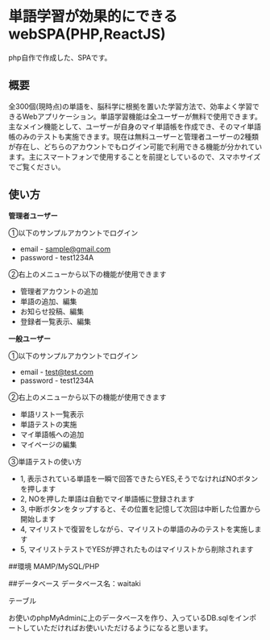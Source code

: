 # 単語学習が効果的にできるwebSPA(PHP,ReactJS)
php自作で作成した、SPAです。

## 概要
全300個(現時点)の単語を、脳科学に根拠を置いた学習方法で、効率よく学習できるWebアプリケーション。単語学習機能は全ユーザーが無料で使用できます。
主なメイン機能として、ユーザーが自身のマイ単語帳を作成でき、そのマイ単語帳のみのテストも実施できます。現在は無料ユーザーと管理者ユーザーの2種類が存在し、どちらのアカウントでもログイン可能で利用できる機能が分かれています。主にスマートフォンで使用することを前提としているので、スマホサイズでご覧ください。

## 使い方
**管理者ユーザー**

①以下のサンプルアカウントでログイン
- email - sample@gmail.com
- password - test1234A

②右上のメニューから以下の機能が使用できます
- 管理者アカウントの追加
- 単語の追加、編集
- お知らせ投稿、編集
- 登録者一覧表示、編集

**一般ユーザー**

①以下のサンプルアカウントでログイン
- email - test@test.com
- password - test1234A

②右上のメニューから以下の機能が使用できます
- 単語リスト一覧表示
- 単語テストの実施
- マイ単語帳への追加
- マイページの編集

③単語テストの使い方
- 1, 表示されている単語を一瞬で回答できたらYES,そうでなければNOボタンを押します
- 2, NOを押した単語は自動でマイ単語帳に登録されます
- 3, 中断ボタンをタップすると、その位置を記憶して次回は中断した位置から開始します
- 4, マイリストで復習をしながら、マイリストの単語のみのテストを実施します
- 5, マイリストテストでYESが押されたものはマイリストから削除されます

##環境
MAMP/MySQL/PHP

##データベース
データベース名：waitaki

テーブル

お使いのphpMyAdminに上のデータベースを作り、入っているDB.sqlをインポートしていただければお使いいただけるようになると思います。
